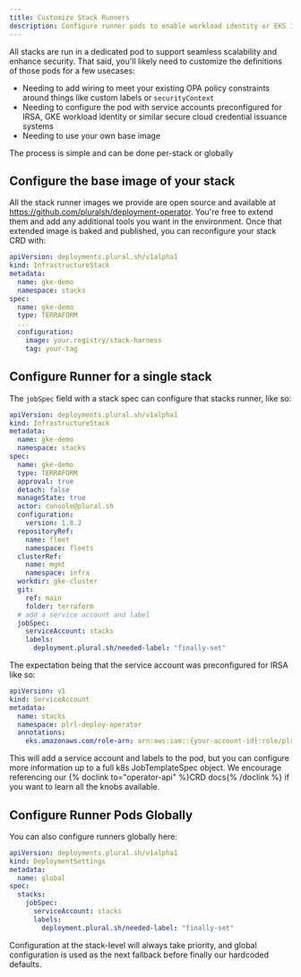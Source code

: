 ```yaml
---
title: Customize Stack Runners
description: Configure runner pods to enable workload identity or EKS IRSA
---
```


All stacks are run in a dedicated pod to support seamless scalability and enhance security.  That said, you'll likely need to customize the definitions of those pods for a few usecases:

* Needing to add wiring to meet your existing OPA policy constraints around things like custom labels or `securityContext`
* Needing to configure the pod with service accounts preconfigured for IRSA, GKE workload identity or similar secure cloud credential issuance systems
* Needing to use your own base image

The process is simple and can be done per-stack or globally

## Configure the base image of your stack

All the stack runner images we provide are open source and available at https://github.com/pluralsh/deployment-operator.  You're free to extend them and add any additional tools you want in the environment.  Once that extended image is baked and published, you can reconfigure your stack CRD with:


```yaml
apiVersion: deployments.plural.sh/v1alpha1
kind: InfrastructureStack
metadata:
  name: gke-demo
  namespace: stacks
spec:
  name: gke-demo
  type: TERRAFORM
  ...
  configuration:
    image: your.registry/stack-harness
    tag: your-tag
```

## Configure Runner for a single stack

The `jobSpec` field with a stack spec can configure that stacks runner, like so:

```yaml
apiVersion: deployments.plural.sh/v1alpha1
kind: InfrastructureStack
metadata:
  name: gke-demo
  namespace: stacks
spec:
  name: gke-demo
  type: TERRAFORM
  approval: true
  detach: false
  manageState: true
  actor: console@plural.sh
  configuration:
    version: 1.8.2
  repositoryRef:
    name: fleet
    namespace: fleets
  clusterRef:
    name: mgmt
    namespace: infra
  workdir: gke-cluster
  git:
    ref: main
    folder: terraform
  # add a service account and label
  jobSpec:
    serviceAccount: stacks
    labels:
      deployment.plural.sh/needed-label: "finally-set"
```

The expectation being that the service account was preconfigured for IRSA like so:

```yaml
apiVersion: v1
kind: ServiceAccount
metadata:
  name: stacks
  namespace: plrl-deploy-operator
  annotations:
    eks.amazonaws.com/role-arn: arn:aws:iam::{your-account-id}:role/plrl-stacks
```

This will add a service account and labels to the pod, but you can configure more information up to a full k8s JobTemplateSpec object.  We encourage referencing our {% doclink to="operator-api" %}CRD docs{% /doclink %} if you want to learn all the knobs available.

## Configure Runner Pods Globally

You can also configure runners globally here:

```yaml
apiVersion: deployments.plural.sh/v1alpha1
kind: DeploymentSettings
metadata:
  name: global
spec:
  stacks:
    jobSpec:
      serviceAccount: stacks
      labels:
        deployment.plural.sh/needed-label: "finally-set"
```

Configuration at the stack-level will always take priority, and global configuration is used as the next fallback before finally our hardcoded defaults.
